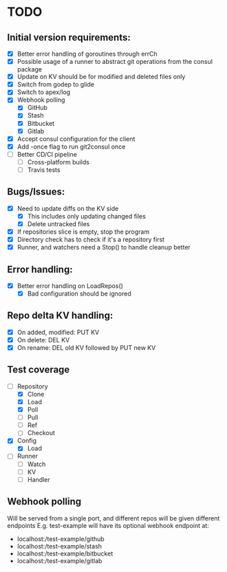 # TODO

## Initial version requirements:
* [x] Better error handling of goroutines through errCh
* [x] Possible usage of a runner to abstract git operations from the consul package
* [x] Update on KV should be for modified and deleted files only
* [x] Switch from godep to glide
* [x] Switch to apex/log
* [x] Webhook polling
  * [x] GitHub
  * [x] Stash
  * [x] Bitbucket
  * [x] Gitlab
* [x] Accept consul configuration for the client
* [x] Add -once flag to run git2consul once
* [ ] Better CD/CI pipeline
  * [ ] Cross-platform builds
  * [ ] Travis tests

## Bugs/Issues:
* [x] Need to update diffs on the KV side
  * [x] This includes only updating changed files
  * [x] Delete untracked files
* [x] If repositories slice is empty, stop the program
* [x] Directory check has to check if it's a repository first
* [x] Runner, and watchers need a Stop() to handle cleanup better

## Error handling:
* [x] Better error handling on LoadRepos()
  * [x] Bad configuration should be ignored

## Repo delta KV handling:
* [x] On added, modified: PUT KV
* [x] On delete: DEL KV
* [x] On rename: DEL old KV followed by PUT new KV

## Test coverage
* [ ] Repository
  * [x] Clone
  * [x] Load
  * [x] Poll
  * [ ] Pull
  * [ ] Ref
  * [ ] Checkout
* [x] Config
  * [x] Load
* [ ] Runner
  * [ ] Watch
  * [ ] KV
  * [ ] Handler

## Webhook polling
Will be served from a single port, and different repos will be given different endpoints
E.g. test-example will have its optional webhook endpoint at:
* localhost:<port>/test-example/github
* localhost:<port>/test-example/stash
* localhost:<port>/test-example/bitbucket
* localhost:<port>/test-example/gitlab
